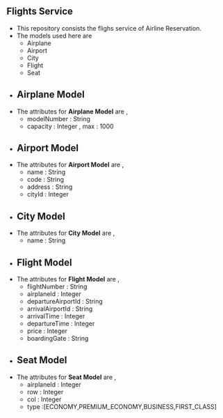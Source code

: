 ## Flights Service 
* This repository consists the flighs service of Airline Reservation.
* The models used here are 
    * Airplane
    * Airport
    * City
    * Flight
    * Seat
* ## Airplane Model
* The attributes for **Airplane Model** are ,
    * modelNumber : String
    * capacity : Integer , max : 1000
* ## Airport Model
* The attributes for **Airport Model** are ,
    * name : String
    * code : String
    * address : String
    * cityId : Integer 
* ## City Model
* The attributes for **City Model** are ,
    * name : String
* ## Flight Model
* The attributes for **Flight Model** are ,
    * flightNumber : String
    * airplaneId : Integer
    * departureAirportId : String
    * arrivalAirportId : String
    * arrivalTime : Integer
    * departureTime : Integer
    * price : Integer
    * boardingGate : String
* ## Seat Model
* The attributes for **Seat Model** are ,
    * airplaneId : Integer
    * row : Integer
    * col : Integer
    * type :[ECONOMY,PREMIUM_ECONOMY,BUSINESS,FIRST_CLASS]

